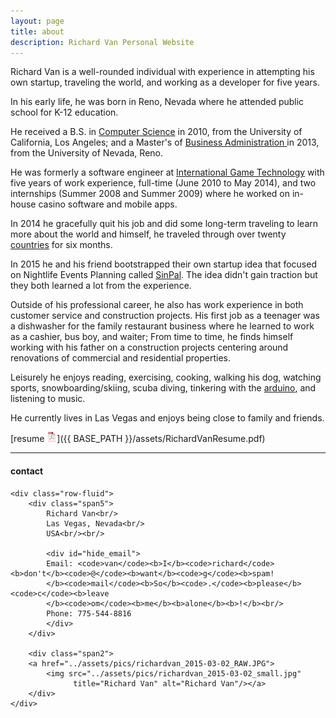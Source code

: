 ```yaml
---
layout: page
title: about
description: Richard Van Personal Website
---
```


Richard Van is a well-rounded individual with experience in attempting his own startup, traveling the world, and working as a developer for five years.

In his early life, he was born in Reno, Nevada where he attended public school for K-12 education.

He received a B.S. in [Computer Science](http://www.cs.ucla.edu/) in 2010, from the University of California, Los Angeles; and a Master's of [Business Administration ](http://www.unr.edu/degrees/business-administration/mba) in 2013, from the University of Nevada, Reno.

He was formerly a software engineer at [International Game Technology](https://www.igt.com/) with five years of work experience,  full-time (June 2010 to May 2014), and two internships (Summer 2008 and Summer 2009) where he worked on in-house casino software and mobile apps.

In 2014 he gracefully quit his job and did some long-term traveling to learn more about the world and himself, he traveled through over twenty [countries](http://richardvan.com/pages/travel.html) for six months.

In 2015 he and his friend bootstrapped their own startup idea that focused on Nightlife Events Planning called [SinPal](http://richardvan.com/pages/startup.html). The idea didn't gain traction but they both learned a lot from the experience.

Outside of his professional career, he also has work experience in both customer service and construction projects.  His first job as a teenager was a dishwasher for the family restaurant business where he learned to work as a cashier, bus boy, and waiter;  From time to time, he finds himself working with his father on a construction projects centering around renovations of commercial and residential properties.

Leisurely he enjoys reading, exercising, cooking, walking his dog, watching sports, snowboarding/skiing, scuba diving, tinkering with the [arduino](https://www.arduino.cc/), and listening to music.

He currently lives in Las Vegas and enjoys being close to family and friends.

[resume ![resume as pdf](icons16/pdf-icon.png)]({{ BASE_PATH }}/assets/RichardVanResume.pdf)

---

<div class="container">
<h4><a name="contact"></a>contact</h4>

    <div class="row-fluid">
        <div class="span5">
            Richard Van<br/>
            Las Vegas, Nevada<br/>
            USA<br/><br/>

            <div id="hide_email">
            Email: <code>van</code><b>I</b><code>richard</code><b>don't</b><code>@</code><b>want</b><code>g</code><b>spam!
            </b><code>mail</code><b>So</b><code>.</code><b>please</b><code>c</code><b>leave
            </b><code>om</code><b>me</b><b>alone</b><b>!</b><br/>
            Phone: 775-544-8816
            </div>
        </div>

        <div class="span2">
        <a href="../assets/pics/richardvan_2015-03-02_RAW.JPG">
            <img src="../assets/pics/richardvan_2015-03-02_small.jpg"
                  title="Richard Van" alt="Richard Van"/></a>
        </div>
    </div>
</div>
